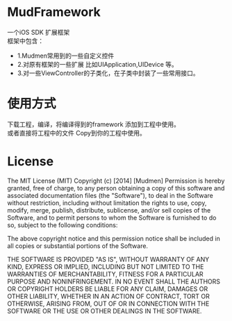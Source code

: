 MudFramework
============

一个iOS SDK 扩展框架 <br/>
框架中包含：<br/>
* 1.Mudmen常用到的一些自定义控件 
* 2.对原有框架的一些扩展 比如UIApplication,UIDevice 等。
* 3.对一些ViewController的子类化，在子类中封装了一些常用接口。

使用方式
============
下载工程，编译，将编译得到的framework 添加到工程中使用。<br/>
或者直接将工程中的文件 Copy到你的工程中使用。

License
============
The MIT License (MIT)
Copyright (c) [2014] [Mudmen]
Permission is hereby granted, free of charge, to any person obtaining a copy
of this software and associated documentation files (the "Software"), to deal
in the Software without restriction, including without limitation the rights
to use, copy, modify, merge, publish, distribute, sublicense, and/or sell
copies of the Software, and to permit persons to whom the Software is
furnished to do so, subject to the following conditions:

The above copyright notice and this permission notice shall be included in all
copies or substantial portions of the Software.

THE SOFTWARE IS PROVIDED "AS IS", WITHOUT WARRANTY OF ANY KIND, EXPRESS OR
IMPLIED, INCLUDING BUT NOT LIMITED TO THE WARRANTIES OF MERCHANTABILITY,
FITNESS FOR A PARTICULAR PURPOSE AND NONINFRINGEMENT. IN NO EVENT SHALL THE
AUTHORS OR COPYRIGHT HOLDERS BE LIABLE FOR ANY CLAIM, DAMAGES OR OTHER
LIABILITY, WHETHER IN AN ACTION OF CONTRACT, TORT OR OTHERWISE, ARISING FROM,
OUT OF OR IN CONNECTION WITH THE SOFTWARE OR THE USE OR OTHER DEALINGS IN THE
SOFTWARE.